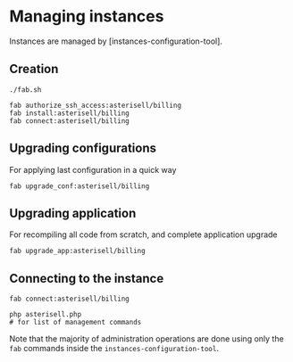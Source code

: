 # Managing instances 

Instances are managed by [instances-configuration-tool].

## Creation

```
./fab.sh

fab authorize_ssh_access:asterisell/billing
fab install:asterisell/billing
fab connect:asterisell/billing
```

## Upgrading configurations

For applying last configuration in a quick way

```
fab upgrade_conf:asterisell/billing
```

## Upgrading application

For recompiling all code from scratch, and complete application upgrade

```
fab upgrade_app:asterisell/billing
```

## Connecting to the instance

```
fab connect:asterisell/billing

php asterisell.php
# for list of management commands
```

Note that the majority of administration operations are done using only the ``fab`` commands inside the ``instances-configuration-tool``.
